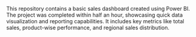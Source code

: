 This repository contains a basic sales dashboard created using Power BI. The project was completed within half an hour, showcasing quick data visualization and reporting capabilities. It includes key metrics like total sales, product-wise performance, and regional sales distribution.
